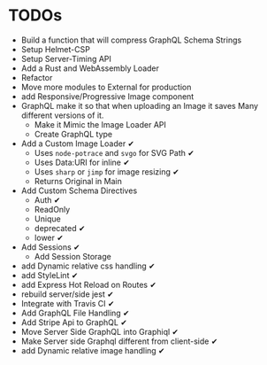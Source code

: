 # TODOs

- Build a function that will compress GraphQL Schema Strings
- Setup Helmet-CSP
- Setup Server-Timing API
- Add a Rust and WebAssembly Loader
- Refactor
- Move more modules to External for production
- add Responsive/Progressive Image component
- GraphQL make it so that when uploading an Image it saves Many different versions of it.
  - Make it Mimic the Image Loader API
  - Create GraphQL type
- Add a Custom Image Loader ✔
  - Uses `node-potrace` and `svgo` for SVG Path ✔
  - Uses Data:URI for inline ✔
  - Uses `sharp` or `jimp` for image resizing ✔
  - Returns Original in Main
- Add Custom Schema Directives
  - Auth ✔
  - ReadOnly
  - Unique
  - deprecated ✔
  - lower ✔
- Add Sessions ✔
  - Add Session Storage
- add Dynamic relative css handling ✔
- add StyleLint ✔
- add Express Hot Reload on Routes ✔
- rebuild server/side jest ✔
- Integrate with Travis CI ✔
- Add GraphQL File Handling ✔
- Add Stripe Api to GraphQL ✔
- Move Server Side GraphQL into Graphiql ✔
- Make Server side Graphql different from client-side ✔
- add Dynamic relative image handling ✔
